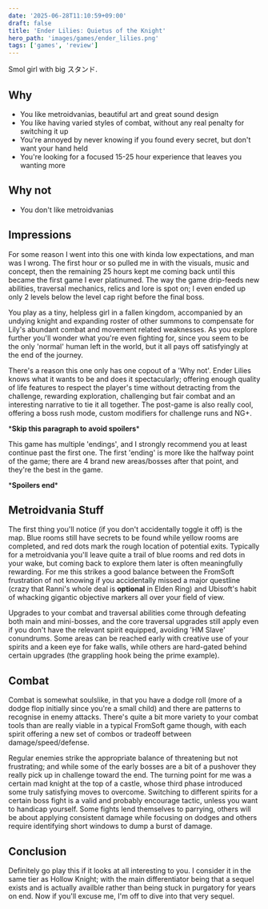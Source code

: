 ```yaml
---
date: '2025-06-28T11:10:59+09:00'
draft: false
title: 'Ender Lilies: Quietus of the Knight'
hero_path: 'images/games/ender_lilies.png'
tags: ['games', 'review']
---
```


Smol girl with big スタンド.

## Why

- You like metroidvanias, beautiful art and great sound design
- You like having varied styles of combat, without any real penalty for switching it up
- You're annoyed by never knowing if you found every secret, but don't want your hand held
- You're looking for a focused 15-25 hour experience that leaves you wanting more

## Why not

- You don't like metroidvanias

## Impressions

For some reason I went into this one with kinda low expectations, and man was I wrong. The first hour or so pulled me in with the visuals, music and concept, then the remaining 25 hours kept me coming back until this became the first game I ever platinumed. The way the game drip-feeds new abilities, traversal mechanics, relics and lore is spot on; I even ended up only 2 levels below the level cap right before the final boss.

You play as a tiny, helpless girl in a fallen kingdom, accompanied by an undying knight and expanding roster of other summons to compensate for Lily's abundant combat and movement related weaknesses. As you explore further you'll wonder what you're even fighting for, since you seem to be the only 'normal' human left in the world, but it all pays off satisfyingly at the end of the journey.

There's a reason this one only has one copout of a 'Why not'. Ender Lilies knows what it wants to be and does it spectacularly; offering enough quality of life features to respect the player's time without detracting from the challenge, rewarding exploration, challenging but fair combat and an interesting narrative to tie it all together. The post-game is also really cool, offering a boss rush mode, custom modifiers for challenge runs and NG+.

\***Skip this paragraph to avoid spoilers**\*

This game has multiple 'endings', and I strongly recommend you at least continue past the first one. The first 'ending' is more like the halfway point of the game; there are 4 brand new areas/bosses after that point, and they're the best in the game.

\***Spoilers end**\*


## Metroidvania Stuff

The first thing you'll notice (if you don't accidentally toggle it off) is the map. Blue rooms still have secrets to be found while yellow rooms are completed, and red dots mark the rough location of potential exits. Typically for a metroidvania you'll leave quite a trail of blue rooms and red dots in your wake, but coming back to explore them later is often meaningfully rewarding. For me this strikes a good balance between the FromSoft frustration of not knowing if you accidentally missed a major questline (crazy that Ranni's whole deal is __optional__ in Elden Ring) and Ubisoft's habit of whacking gigantic objective markers all over your field of view.

Upgrades to your combat and traversal abilities come through defeating both main and mini-bosses, and the core traversal upgrades still apply even if you don't have the relevant spirit equipped, avoiding 'HM Slave' conundrums. Some areas can be reached early with creative use of your spirits and a keen eye for fake walls, while others are hard-gated behind certain upgrades (the grappling hook being the prime example).

## Combat

Combat is somewhat soulslike, in that you have a dodge roll (more of a dodge flop initially since you're a small child) and there are patterns to recognise in enemy attacks. There's quite a bit more variety to your combat tools than are really viable in a typical FromSoft game though, with each spirit offering a new set of combos or tradeoff between damage/speed/defense.

Regular enemies strike the appropriate balance of threatening but not frustrating; and while some of the early bosses are a bit of a pushover they really pick up in challenge toward the end. The turning point for me was a certain mad knight at the top of a castle, whose third phase introduced some truly satisfying moves to overcome. Switching to different spirits for a certain boss fight is a valid and probably encourage tactic, unless you want to handicap yourself. Some fights lend themselves to parrying, others will be about applying consistent damage while focusing on dodges and others require identifying short windows to dump a burst of damage.

## Conclusion

Definitely go play this if it looks at all interesting to you. I consider it in the same tier as Hollow Knight; with the main differentiator being that a sequel exists and is actually availble rather than being stuck in purgatory for years on end. Now if you'll excuse me, I'm off to dive into that very sequel.
